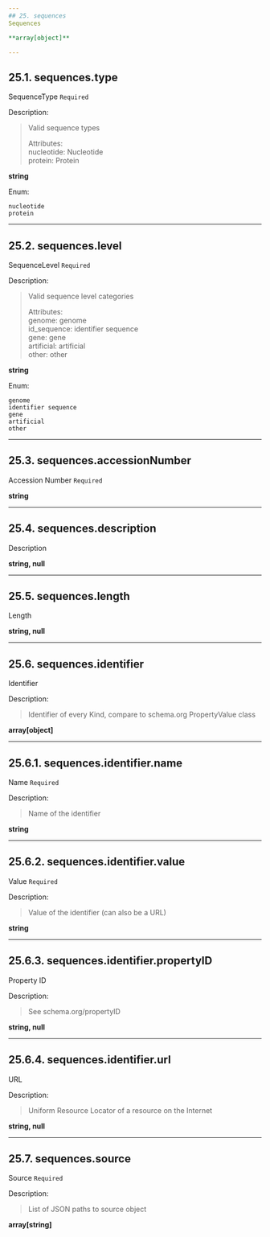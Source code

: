 ```yaml
---
## 25. sequences
Sequences  

**array[object]**

---
```

## 25.1. sequences.type
SequenceType  `Required`

Description:
> Valid sequence types  
>
> Attributes:  
>     nucleotide: Nucleotide  
>     protein: Protein  

**string**

Enum:

	nucleotide
	protein

---
## 25.2. sequences.level
SequenceLevel  `Required`

Description:
> Valid sequence level categories  
>
> Attributes:  
>     genome: genome  
>     id_sequence: identifier sequence  
>     gene: gene  
>     artificial: artificial  
>     other: other  

**string**

Enum:

	genome
	identifier sequence
	gene
	artificial
	other

---
## 25.3. sequences.accessionNumber
Accession Number  `Required`

**string**

---
## 25.4. sequences.description
Description  

**string, null**

---
## 25.5. sequences.length
Length  

**string, null**

---
## 25.6. sequences.identifier
Identifier  

Description:
> Identifier of every Kind, compare to schema.org PropertyValue class  

**array[object]**

---
## 25.6.1. sequences.identifier.name
Name  `Required`

Description:
> Name of the identifier  

**string**

---
## 25.6.2. sequences.identifier.value
Value  `Required`

Description:
> Value of the identifier (can also be a URL)  

**string**

---
## 25.6.3. sequences.identifier.propertyID
Property ID  

Description:
> See schema.org/propertyID  

**string, null**

---
## 25.6.4. sequences.identifier.url
URL  

Description:
> Uniform Resource Locator of a resource on the Internet  

**string, null**

---
## 25.7. sequences.source
Source  `Required`

Description:
> List of JSON paths to source object  

**array[string]**
